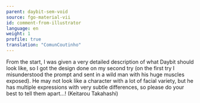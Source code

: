 ```yaml
---
parent: daybit-sem-void
source: fgo-material-vii
id: comment-from-illustrator
language: en
weight: 1
profile: true
translation: "ComunCoutinho"
---
```


From the start, I was given a very detailed description of what Daybit should look like, so I got the design done on my second try (on the first try I misunderstood the prompt and sent in a wild man with his huge muscles exposed). He may not look like a character with a lot of facial variety, but he has multiple expressions with very subtle differences, so please do your best to tell them apart…! (Keitarou Takahashi)
